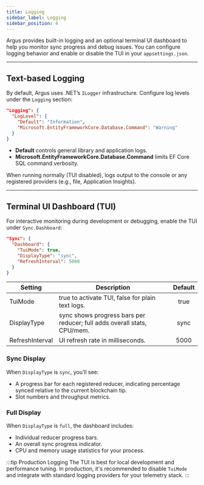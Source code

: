 ```yaml
---
title: Logging
sidebar_label: Logging
sidebar_position: 4
---
```


Argus provides built-in logging and an optional terminal UI dashboard to help you monitor sync progress and debug issues. You can configure logging behavior and enable or disable the TUI in your `appsettings.json`.

---

## Text-based Logging

By default, Argus uses .NET’s `ILogger` infrastructure. Configure log levels under the `Logging` section:

```json
"Logging": {
  "LogLevel": {
    "Default": "Information",
    "Microsoft.EntityFrameworkCore.Database.Command": "Warning"
  }
}
```

- **Default** controls general library and application logs.
- **Microsoft.EntityFrameworkCore.Database.Command** limits EF Core SQL command verbosity.

When running normally (TUI disabled), logs output to the console or any registered providers (e.g., file, Application Insights).

---

## Terminal UI Dashboard (TUI)

For interactive monitoring during development or debugging, enable the TUI under `Sync.Dashboard`:

```json
"Sync": {
  "Dashboard": {
    "TuiMode": true,
    "DisplayType": "sync",
    "RefreshInterval": 5000
  }
}
```

| Setting           | Description                                                                 | Default |
| ----------------- | --------------------------------------------------------------------------- | :-----: |
| TuiMode         | true to activate TUI, false for plain text logs.                        | true  |
| DisplayType     | sync shows progress bars per reducer; full adds overall stats, CPU/mem. | sync  |
| RefreshInterval | UI refresh rate in milliseconds.                                            | 5000  |

### Sync Display

When `DisplayType` is `sync`, you’ll see:

- A progress bar for each registered reducer, indicating percentage synced relative to the current blockchain tip.
- Slot numbers and throughput metrics.

### Full Display

When `DisplayType` is `full`, the dashboard includes:

- Individual reducer progress bars.
- An overall sync progress indicator.
- CPU and memory usage statistics for your process.

:::tip Production Logging
The TUI is best for local development and performance tuning. In production, it's recommended to disable `TuiMode` and integrate with standard logging providers for your telemetry stack.
:::
